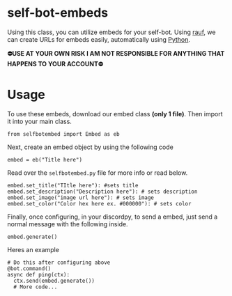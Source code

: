 # self-bot-embeds
Using this class, you can utilize embeds for your self-bot. Using [rauf](https://embed.rauf.wtf), we can create URLs for embeds easily, automatically using [Python](https://www.python.org/).

**⛔️USE AT YOUR OWN RISK I AM NOT RESPONSIBLE FOR ANYTHING THAT HAPPENS TO YOUR ACCOUNT⛔️**
# Usage
To use these embeds, download our embed class **(only 1 file)**.  Then import it into your main class.
```
from selfbotembed import Embed as eb
```
Next, create an embed object by using the following code
```
embed = eb("Title here")
```
Read over the `selfbotembed.py` file for more info or read below.

```
embed.set_title("TItle here"): #sets title
embed.set_description("Description here"): # sets description
embed.set_image("image url here"): # sets image
embed.set_color("Color hex here ex. #000000"): # sets color
```

Finally, once configuring, in your discordpy, to send a embed, just send a normal message with the following inside.
```
embed.generate()
```

Heres an example
```
# Do this after configuring above
@bot.command()
async def ping(ctx):
  ctx.send(embed.generate())
  # More code...
```
